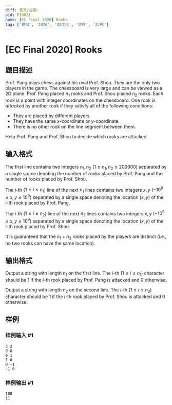 ```yaml
---
diff: 普及/提高-
pid: P10821
name: [EC Final 2020] Rooks
tag: ['模拟', '2020', 'O2优化', '排序', 'ICPC']
---
```

# [EC Final 2020] Rooks
## 题目描述

Prof. Pang plays chess against his rival Prof. Shou. They are the only two players in the game. The chessboard is very large and can be viewed as a 2D plane. Prof. Pang placed $n_1$ rooks and Prof. Shou placed $n_2$ rooks. Each rook is a point with integer coordinates on the chessboard. One rook is $\textit{attacked}$ by another rook if they satisfy all of the following conditions:

- They are placed by different players.
- They have the same $x$-coordinate or $y$-coordinate.
- There is no other rook on the line segment between them.

Help Prof. Pang and Prof. Shou to decide which rooks are attacked.
## 输入格式

The first line contains two integers $n_1, n_2$ ($1\le n_1, n_2\le 200000$) separated by a single space denoting the number of rooks placed by Prof. Pang and the number of rooks placed by Prof. Shou.

The $i$-th ($1\le i\le n_1$) line of the next $n_1$ lines contains two integers $x, y$ ($-10^9\le x, y\le 10^9$) separated by a single space denoting the location $(x, y)$ of the $i$-th rook placed by Prof. Pang.

The $i$-th ($1\le i\le n_2$) line of the next $n_2$ lines contains two integers $x, y$ ($-10^9\le x, y\le 10^9$) separated by a single space denoting the location $(x, y)$ of the $i$-th rook placed by Prof. Shou.

It is guaranteed that the $n_1+n_2$ rooks placed by the players are distinct (i.e., no two rooks can have the same location).
## 输出格式

Output a string with length $n_1$ on the first line. The $i$-th ($1\le i\le n_1$) character should be $1$ if the $i$-th rook placed by Prof. Pang is attacked and $0$ otherwise.

Output a string with length $n_2$ on the second line. The $i$-th ($1\le i\le n_2$) character should be $1$ if the $i$-th rook placed by Prof. Shou is attacked and $0$ otherwise.

## 样例

### 样例输入 #1
```
3 2
0 0
0 1
1 0
0 -1
-1 0
```
### 样例输出 #1
```
100
11
```
